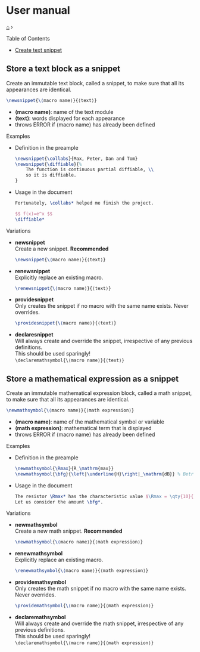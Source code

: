 <h1> User manual </h1>

[⌂](README.md) ›

Table of Contents
- [Create text snippet](#create-text-snippet)

## Store a text block as a snippet
Create an immutable text block, called a snippet, to make sure that all its appearances are identical.
```latex
\newsnippet{\⟨macro name⟩}{⟨text⟩}
```
- **⟨macro name⟩**: name of the text module
- **⟨text⟩**: words displayed for each appearance
- throws ERROR if ⟨macro name⟩ has already been defined

Examples
- Definition in the preample
    ```latex
    \newsnippet{\collabs}{Max, Peter, Dan and Tom}
    \newsnippet{\diffiable}{%
        The function is continuous partial diffiable, \\
        so it is diffiable.
    }
    ```
- Usage in the document
    ```latex
    Fortunately, \collabs* helped me finish the project.
    
    $$ f(x)=e^x $$
    \diffiable*
    ```
Variations
- **newsnippet**  
    Create a new snippet. **Recommended**
    ```latex
    \newsnippet{\⟨macro name⟩}{⟨text⟩}
    ```
- **renewsnippet**  
    Explicitly replace an existing macro.
    ```latex
    \renewsnippet{\⟨macro name⟩}{⟨text⟩}
    ```
- **providesnippet**  
    Only creates the snippet if no macro with the same name exists. Never overrides.
    ```latex
    \providesnippet{\⟨macro name⟩}{⟨text⟩}
    ```
- **declaresnippet**  
    Will always create and override the snippet, irrespective of any previous definitions.  
    This should be used sparingly!  
    `\declaremathsymbol{\⟨macro name⟩}{⟨text⟩}`  


## Store a mathematical expression as a snippet
Create an immutable mathematical expression block, called a math snippet, to make sure that all its appearances are identical.

```latex
\newmathsymbol{\⟨macro name⟩}{⟨math expression⟩}
```
- **⟨macro name⟩**: name of the mathematical symbol or variable
- **⟨math expression⟩**: mathematical term that is displayed
- throws ERROR if ⟨macro name⟩ has already been defined

Examples
- Definition in the preample
    ```latex
    \newmathsymbol{\Rmax}{R_\mathrm{max}}
    \newmathsymbol{\bfg}{\left|\underline{H}\right|_\mathrm{dB}} % Betragsfrequenzgang
    ```
- Usage in the document
    ```latex
    The resistor \Rmax* has the characteristic value $\Rmax = \qty{10}{\kilo\ohm}$.
    Let us consider the amount \bfg*.
    ```

Variations
- **newmathsymbol**  
    Create a new math snippet. **Recommended**
    ```latex
    \newmathsymbol{\⟨macro name⟩}{⟨math expression⟩}
    ```
- **renewmathsymbol**  
    Explicitly replace an existing macro.
    ```latex
    \renewmathsymbol{\⟨macro name⟩}{⟨math expression⟩}
    ```
- **providemathsymbol**  
    Only creates the math snippet if no macro with the same name exists. Never overrides.
    ```latex
    \providemathsymbol{\⟨macro name⟩}{⟨math expression⟩}
    ```
- **declaremathsymbol**  
    Will always create and override the math snippet, irrespective of any previous definitions.  
    This should be used sparingly!  
    `\declaremathsymbol{\⟨macro name⟩}{⟨math expression⟩}`  